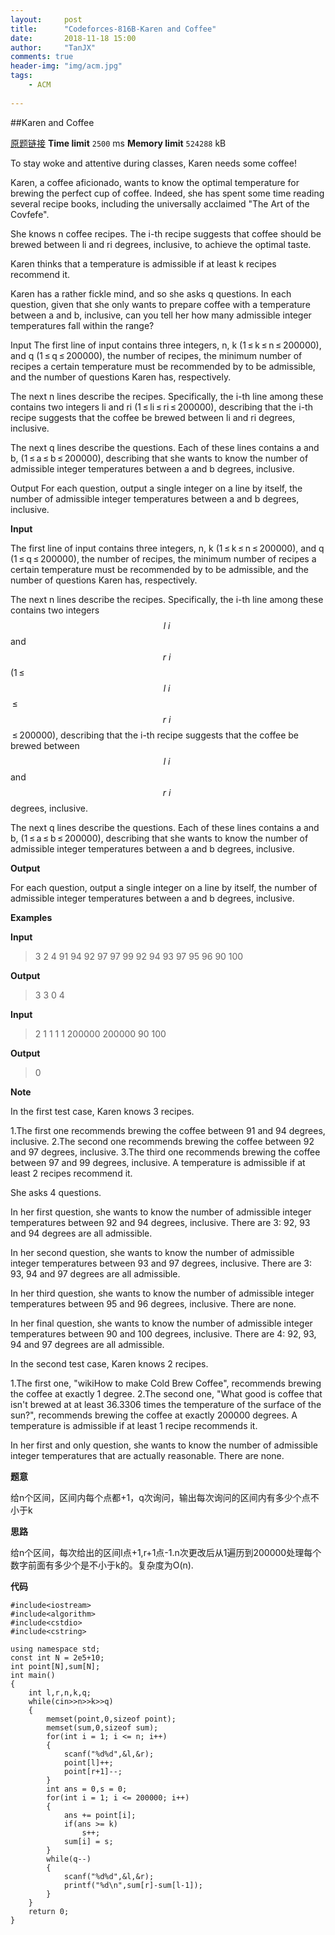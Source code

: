 ```yaml
---
layout:     post
title:      "Codeforces-816B-Karen and Coffee"
date:       2018-11-18 15:00
author:     "TanJX"
comments: true
header-img: "img/acm.jpg"
tags:
    - ACM
    
---
```


##Karen and Coffee 

[原题链接](https://codeforces.com/problemset/problem/816/B)
**Time limit** ```2500``` ms     **Memory limit** ```524288``` kB

To stay woke and attentive during classes, Karen needs some coffee!


Karen, a coffee aficionado, wants to know the optimal temperature for brewing the perfect cup of coffee. Indeed, she has spent some time reading several recipe books, including the universally acclaimed "The Art of the Covfefe".

She knows n coffee recipes. The i-th recipe suggests that coffee should be brewed between li and ri degrees, inclusive, to achieve the optimal taste.

Karen thinks that a temperature is admissible if at least k recipes recommend it.

Karen has a rather fickle mind, and so she asks q questions. In each question, given that she only wants to prepare coffee with a temperature between a and b, inclusive, can you tell her how many admissible integer temperatures fall within the range?

Input
The first line of input contains three integers, n, k (1 ≤ k ≤ n ≤ 200000), and q (1 ≤ q ≤ 200000), the number of recipes, the minimum number of recipes a certain temperature must be recommended by to be admissible, and the number of questions Karen has, respectively.

The next n lines describe the recipes. Specifically, the i-th line among these contains two integers li and ri (1 ≤ li ≤ ri ≤ 200000), describing that the i-th recipe suggests that the coffee be brewed between li and ri degrees, inclusive.

The next q lines describe the questions. Each of these lines contains a and b, (1 ≤ a ≤ b ≤ 200000), describing that she wants to know the number of admissible integer temperatures between a and b degrees, inclusive.

Output
For each question, output a single integer on a line by itself, the number of admissible integer temperatures between a and b degrees, inclusive.

**Input**

The first line of input contains three integers, n, k (1 ≤ k ≤ n ≤ 200000), and q (1 ≤ q ≤ 200000), the number of recipes, the minimum number of recipes a certain temperature must be recommended by to be admissible, and the number of questions Karen has, respectively.

The next n lines describe the recipes. Specifically, the i-th line among these contains two integers $$l~i~$$ and $$r~i~$$ (1 ≤ $$l~i~$$ ≤ $$r~i~$$ ≤ 200000), describing that the i-th recipe suggests that the coffee be brewed between $$l~i~$$ and $$r~i~$$ degrees, inclusive.

The next q lines describe the questions. Each of these lines contains a and b, (1 ≤ a ≤ b ≤ 200000), describing that she wants to know the number of admissible integer temperatures between a and b degrees, inclusive.

**Output**

For each question, output a single integer on a line by itself, the number of admissible integer temperatures between a and b degrees, inclusive.

**Examples**

**Input**
>3 2 4
91 94
92 97
97 99
92 94
93 97
95 96
90 100

**Output**
>3
3
0
4

**Input**
>2 1 1
1 1
200000 200000
90 100

**Output**
>0

**Note**

In the first test case, Karen knows 3 recipes.

1.The first one recommends brewing the coffee between 91 and 94 degrees, inclusive.
2.The second one recommends brewing the coffee between 92 and 97 degrees, inclusive.
3.The third one recommends brewing the coffee between 97 and 99 degrees, inclusive.
A temperature is admissible if at least 2 recipes recommend it.

She asks 4 questions.

In her first question, she wants to know the number of admissible integer temperatures between 92 and 94 degrees, inclusive. There are 3: 92, 93 and 94 degrees are all admissible.

In her second question, she wants to know the number of admissible integer temperatures between 93 and 97 degrees, inclusive. There are 3: 93, 94 and 97 degrees are all admissible.

In her third question, she wants to know the number of admissible integer temperatures between 95 and 96 degrees, inclusive. There are none.

In her final question, she wants to know the number of admissible integer temperatures between 90 and 100 degrees, inclusive. There are 4: 92, 93, 94 and 97 degrees are all admissible.

In the second test case, Karen knows 2 recipes.

1.The first one, "wikiHow to make Cold Brew Coffee", recommends brewing the coffee at exactly 1 degree.
2.The second one, "What good is coffee that isn't brewed at at least 36.3306 times the temperature of the surface of the sun?", recommends brewing the coffee at exactly 200000 degrees.
A temperature is admissible if at least 1 recipe recommends it.

In her first and only question, she wants to know the number of admissible integer temperatures that are actually reasonable. There are none.

**题意**

给n个区间，区间内每个点都+1，q次询问，输出每次询问的区间内有多少个点不小于k

**思路**

给n个区间，每次给出的区间l点+1,r+1点-1.n次更改后从1遍历到200000处理每个数字前面有多少个是不小于k的。复杂度为O(n).

**代码**

```
#include<iostream>
#include<algorithm>
#include<cstdio>
#include<cstring>

using namespace std;
const int N = 2e5+10;
int point[N],sum[N];
int main()
{
    int l,r,n,k,q;
    while(cin>>n>>k>>q)
    {
        memset(point,0,sizeof point);
        memset(sum,0,sizeof sum);
        for(int i = 1; i <= n; i++)
        {
            scanf("%d%d",&l,&r);
            point[l]++;
            point[r+1]--;
        }
        int ans = 0,s = 0;
        for(int i = 1; i <= 200000; i++)
        {
            ans += point[i];
            if(ans >= k)
                s++;
            sum[i] = s;
        }
        while(q--)
        {
            scanf("%d%d",&l,&r);
            printf("%d\n",sum[r]-sum[l-1]);
        }
    }
    return 0;
}

```
